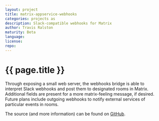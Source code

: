 ```yaml
---
layout: project
title: matrix-appservice-webhooks
categories: projects as
description: Slack-compatible webhooks for Matrix
author: Travis Ralston
maturity: Beta
language: 
license: 
repo: 
---
```


# {{ page.title }}
Through exposing a small web server, the webhooks bridge is able to interpret Slack webhooks and post them to designated rooms in Matrix. Additional fields are present for a more matrix-feeling message, if desired. Future plans include outgoing webhooks to notify external services of particular events in rooms.

The source (and more information) can be found on [GitHub](https://github.com/turt2live/matrix-appservice-webhooks).
